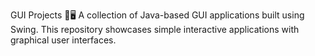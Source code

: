 GUI Projects 🎨🖥️
A collection of Java-based GUI applications built using Swing. This repository showcases simple interactive applications with graphical user interfaces.